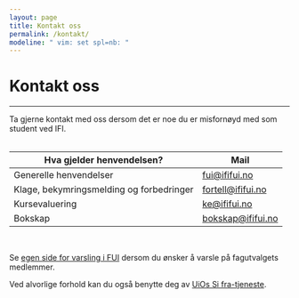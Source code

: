 ```yaml
---
layout: page
title: Kontakt oss
permalink: /kontakt/
modeline: " vim: set spl=nb: "
---
```


# Kontakt oss

---

Ta gjerne kontakt med oss dersom det er noe du er misfornøyd med som student ved IFI.
<br><br>

<table class="table">
  <thead>
    <tr>
      <th scope="col">Hva gjelder henvendelsen?</th>
      <th scope="col">Mail</th>
    </tr>
  </thead>
  <tbody>
    <tr>
      <td>Generelle henvendelser</td>
      <td><a href="mailto:fui@ififui.no">fui@ififui.no</a></td>
    </tr>
    <tr>
      <td>Klage, bekymringsmelding og forbedringer</td>
      <td><a href="mailto:fortell@ififui.no">fortell@ififui.no</a></td>
    </tr>
    <tr>
      <td>Kursevaluering</td>
      <td><a href="mailto:ke@ififui.no">ke@ififui.no</a></td>
    </tr>
    <tr>
      <td>Bokskap</td>
      <td><a href="mailto:bokskap@ififui.no">bokskap@ififui.no</a></td>
    </tr>
  </tbody>
</table>
<br>

<!-- Hvis du har noen andre generelle tilbakemeldinger, klager, ris eller ros, kan du skrive det anonymt på [denne lenken](https://response.questback.com/questback/fuiklager/).
<br> -->

Se [egen side for varsling i FUI](/varsling) dersom du ønsker å varsle på fagutvalgets medlemmer.

Ved alvorlige forhold kan du også benytte deg av [UiOs Si fra-tjeneste](https://www.uio.no/studier/kontakt/si-fra/).
